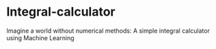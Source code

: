 # Integral-calculator
Imagine a world without numerical methods: A simple integral calculator using Machine Learning
